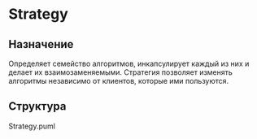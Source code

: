 # Strategy
## Назначение
Определяет семейство алгоритмов, инкапсулирует каждый из них и делает их
взаимозаменяемыми. Стратегия позволяет изменять алгоритмы независимо от
клиентов, которые ими пользуются.
## Структура
Strategy.puml